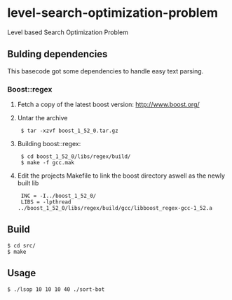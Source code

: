 level-search-optimization-problem
=================================

Level based Search Optimization Problem


Bulding dependencies
----------------------------------------
This basecode got some dependencies to handle easy text parsing.

### Boost::regex
1. Fetch a copy of the latest boost version: http://www.boost.org/  
2. Untar the archive  

		$ tar -xzvf boost_1_52_0.tar.gz   

3. Building boost::regex:  

		$ cd boost_1_52_0/libs/regex/build/  
		$ make -f gcc.mak  

4. Edit the projects Makefile to link the boost directory aswell as the newly built lib  

		INC = -I../boost_1_52_0/  
		LIBS = -lpthread ../boost_1_52_0/libs/regex/build/gcc/libboost_regex-gcc-1_52.a  

Build
----------------------------------------
	$ cd src/
	$ make


Usage
----------------------------------------
	$ ./lsop 10 10 10 40 ./sort-bot
